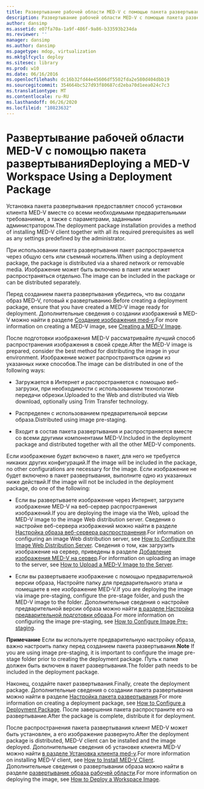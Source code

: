 ```yaml
---
title: Развертывание рабочей области MED-V с помощью пакета развертывания
description: Развертывание рабочей области MED-V с помощью пакета развертывания
author: dansimp
ms.assetid: e07fa70a-1a9f-486f-9a86-b33593b234da
ms.reviewer: ''
manager: dansimp
ms.author: dansimp
ms.pagetype: mdop, virtualization
ms.mktglfcycl: deploy
ms.sitesec: library
ms.prod: w10
ms.date: 06/16/2016
ms.openlocfilehash: dc16b32fd44e45606df5502fda2e580d404dbb19
ms.sourcegitcommit: 354664bc527d93f80687cd2eba70d1eea024c7c3
ms.translationtype: MT
ms.contentlocale: ru-RU
ms.lasthandoff: 06/26/2020
ms.locfileid: "10823632"
---
```

# <span data-ttu-id="f0f8e-103">Развертывание рабочей области MED-V с помощью пакета развертывания</span><span class="sxs-lookup"><span data-stu-id="f0f8e-103">Deploying a MED-V Workspace Using a Deployment Package</span></span>


<span data-ttu-id="f0f8e-104">Установка пакета развертывания предоставляет способ установки клиента MED-V вместе со всеми необходимыми предварительными требованиями, а также с параметрами, заданными администратором.</span><span class="sxs-lookup"><span data-stu-id="f0f8e-104">The deployment package installation provides a method of installing MED-V client together with all its required prerequisites as well as any settings predefined by the administrator.</span></span>

<span data-ttu-id="f0f8e-105">При использовании пакета развертывания пакет распространяется через общую сеть или съемный носитель.</span><span class="sxs-lookup"><span data-stu-id="f0f8e-105">When using a deployment package, the package is distributed via a shared network or removable media.</span></span> <span data-ttu-id="f0f8e-106">Изображение может быть включено в пакет или может распространяться отдельно.</span><span class="sxs-lookup"><span data-stu-id="f0f8e-106">The image can be included in the package or can be distributed separately.</span></span>

<span data-ttu-id="f0f8e-107">Перед созданием пакета развертывания убедитесь, что вы создали образ MED-V, готовый к развертыванию.</span><span class="sxs-lookup"><span data-stu-id="f0f8e-107">Before creating a deployment package, ensure that you have created a MED-V image ready for deployment.</span></span> <span data-ttu-id="f0f8e-108">Дополнительные сведения о создании изображений в MED-V можно найти в разделе [Создание изображения med-v](creating-a-med-v-image.md).</span><span class="sxs-lookup"><span data-stu-id="f0f8e-108">For more information on creating a MED-V image, see [Creating a MED-V Image](creating-a-med-v-image.md).</span></span>

<span data-ttu-id="f0f8e-109">После подготовки изображения MED-V рассматривайте лучший способ распространения изображения в своей среде.</span><span class="sxs-lookup"><span data-stu-id="f0f8e-109">After the MED-V image is prepared, consider the best method for distributing the image in your environment.</span></span> <span data-ttu-id="f0f8e-110">Изображение может распространяться одним из указанных ниже способов.</span><span class="sxs-lookup"><span data-stu-id="f0f8e-110">The image can be distributed in one of the following ways:</span></span>

-   <span data-ttu-id="f0f8e-111">Загружается в Интернет и распространяется с помощью веб-загрузки, при необходимости с использованием технологии передачи обрезки.</span><span class="sxs-lookup"><span data-stu-id="f0f8e-111">Uploaded to the Web and distributed via Web download, optionally using Trim Transfer technology.</span></span>

-   <span data-ttu-id="f0f8e-112">Распределен с использованием предварительной версии образа.</span><span class="sxs-lookup"><span data-stu-id="f0f8e-112">Distributed using image pre-staging.</span></span>

-   <span data-ttu-id="f0f8e-113">Входит в состав пакета развертывания и распространяется вместе со всеми другими компонентами MED-V.</span><span class="sxs-lookup"><span data-stu-id="f0f8e-113">Included in the deployment package and distributed together with all the other MED-V components.</span></span>

<span data-ttu-id="f0f8e-114">Если изображение будет включено в пакет, для него не требуется никаких других конфигураций.</span><span class="sxs-lookup"><span data-stu-id="f0f8e-114">If the image will be included in the package, no other configurations are necessary for the image.</span></span> <span data-ttu-id="f0f8e-115">Если изображение не будет включено в пакет развертывания, выполните одно из указанных ниже действий.</span><span class="sxs-lookup"><span data-stu-id="f0f8e-115">If the image will not be included in the deployment package, do one of the following:</span></span>

-   <span data-ttu-id="f0f8e-116">Если вы развертываете изображение через Интернет, загрузите изображение MED-V на веб-сервер распространения изображений.</span><span class="sxs-lookup"><span data-stu-id="f0f8e-116">If you are deploying the image via the Web, upload the MED-V image to the image Web distribution server.</span></span> <span data-ttu-id="f0f8e-117">Сведения о настройке веб-сервера изображений можно найти в разделе [Настройка образа веб-сервера распространения](how-to-configure-the-image-web-distribution-server.md).</span><span class="sxs-lookup"><span data-stu-id="f0f8e-117">For information on configuring an image Web distribution server, see [How to Configure the Image Web Distribution Server](how-to-configure-the-image-web-distribution-server.md).</span></span> <span data-ttu-id="f0f8e-118">Сведения о том, как загрузить изображение на сервер, приведены в разделе [Добавление изображения MED-V на сервер](how-to-upload-a-med-v-image-to-the-server.md).</span><span class="sxs-lookup"><span data-stu-id="f0f8e-118">For information on uploading an image to the server, see [How to Upload a MED-V Image to the Server](how-to-upload-a-med-v-image-to-the-server.md).</span></span>

-   <span data-ttu-id="f0f8e-119">Если вы развертываете изображение с помощью предварительной версии образа, Настройте папку для предварительного этапа и помещаете в нее изображение MED-V.</span><span class="sxs-lookup"><span data-stu-id="f0f8e-119">If you are deploying the image via image pre-staging, configure the pre-stage folder, and push the MED-V image to the folder.</span></span> <span data-ttu-id="f0f8e-120">Дополнительные сведения о настройке предварительной версии образа можно найти [в разделе Настройка предварительной подготовки образа](how-to-configure-image-pre-staging.md).</span><span class="sxs-lookup"><span data-stu-id="f0f8e-120">For more information on configuring the image pre-staging, see [How to Configure Image Pre-staging](how-to-configure-image-pre-staging.md).</span></span>

<span data-ttu-id="f0f8e-121">**Примечание**  Если вы используете предварительную настройку образа, важно настроить папку перед созданием пакета развертывания.</span><span class="sxs-lookup"><span data-stu-id="f0f8e-121">**Note** If you are using image pre-staging, it is important to configure the image pre-stage folder prior to creating the deployment package.</span></span> <span data-ttu-id="f0f8e-122">Путь к папке должен быть включен в пакет развертывания.</span><span class="sxs-lookup"><span data-stu-id="f0f8e-122">The folder path needs to be included in the deployment package.</span></span>

 

<span data-ttu-id="f0f8e-123">Наконец, создайте пакет развертывания.</span><span class="sxs-lookup"><span data-stu-id="f0f8e-123">Finally, create the deployment package.</span></span> <span data-ttu-id="f0f8e-124">Дополнительные сведения о создании пакета развертывания можно найти в разделе [Настройка пакета развертывания](how-to-configure-a-deployment-package.md).</span><span class="sxs-lookup"><span data-stu-id="f0f8e-124">For more information on creating a deployment package, see [How to Configure a Deployment Package](how-to-configure-a-deployment-package.md).</span></span> <span data-ttu-id="f0f8e-125">После завершения пакета распространите его на развертывание.</span><span class="sxs-lookup"><span data-stu-id="f0f8e-125">After the package is complete, distribute it for deployment.</span></span>

<span data-ttu-id="f0f8e-126">После распространения пакета развертывания клиент MED-V может быть установлен, а его изображение развернуто.</span><span class="sxs-lookup"><span data-stu-id="f0f8e-126">After the deployment package is distributed, MED-V client can be installed and the image deployed.</span></span> <span data-ttu-id="f0f8e-127">Дополнительные сведения об установке клиента MED-V можно найти [в разделе Установка клиента med-v](how-to-install-med-v-clientdeployment-package.md).</span><span class="sxs-lookup"><span data-stu-id="f0f8e-127">For more information on installing MED-V client, see [How to Install MED-V Client](how-to-install-med-v-clientdeployment-package.md).</span></span> <span data-ttu-id="f0f8e-128">Дополнительные сведения о развертывании образа можно найти в разделе [развертывание образа рабочей области](how-to-deploy-a-workspace-imagedeployment-package.md).</span><span class="sxs-lookup"><span data-stu-id="f0f8e-128">For more information on deploying the image, see [How to Deploy a Workspace Image](how-to-deploy-a-workspace-imagedeployment-package.md).</span></span>

 

 





